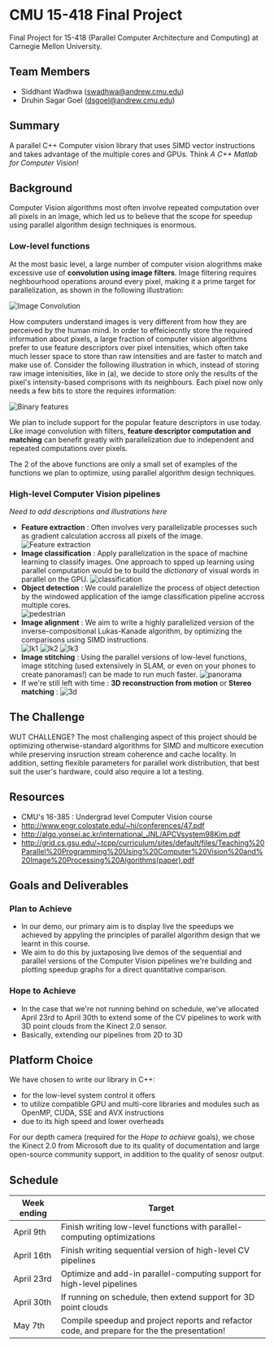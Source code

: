 # CMU 15-418 Final Project
Final Project for 15-418 (Parallel Computer Architecture and Computing) at Carnegie Mellon University.


## Team Members ##
- Siddhant Wadhwa (swadhwa@andrew.cmu.edu)
- Druhin Sagar Goel (dsgoel@andrew.cmu.edu)


## Summary ##
A parallel C++ Computer vision library that uses SIMD vector instructions and takes advantage of the multiple cores and GPUs.
Think *A C++ Matlab for Computer Vision*!

## Background ##
Computer Vision algorithms most often involve repeated computation over all pixels in an image, which led us to believe that
the scope for speedup using parallel algorithm design techniques is enormous.

### Low-level functions ###
At the most basic level, a large number of computer vision alogrithms make excessive use of **convolution using image filters**. Image filtering requires
neghbourhood operations around every pixel, making it a prime target for parallelization, as shown in the following illustration:


![Image Convolution](https://developer.apple.com/library/ios/documentation/Performance/Conceptual/vImage/Art/kernel_convolution.jpg "Image Convolution")


How computers understand images is very different from how they are perceived by the human mind. In order to effeiciecntly store 
the required information about pixels, a large fraction of computer vision algorithms prefer to use feature descriptors over 
pixel intensities, which often take much lesser space to store than raw intensities and are faster to match and make use of.
Consider the following illustration in which, instead of storing raw image intenisities, like in (a), we decide to store only the
results of the pixel's intensity-based comprisons with its neighbours. Each pixel now only needs a few bits to store the requires
information:


![Binary features](./readme_data/binary_features.png "Binary features")


We plan to include support for the popular feature descriptors in use today. Like image convolution with filters, **feature descriptor
computation and matching** can benefit greatly with parallelization due to independent and repeated computations over pixels.

The 2 of the above functions are only a small set of examples of the functions we plan to optimize, using parallel algorithm design techniques.


### High-level Computer Vision pipelines ###
*Need to add descriptions and illustrations here*
- **Feature extraction** : Often involves very parallelizable processes such as gradient calculation accross all pixels of the image.
![Feature extraction](./readme_data/corners.png "Feature extraction")
- **Image classification** : Apply parallelization in the space of machine learning to classify images. One approach to spped up learning using parallel computation would be to build the *dictionary* of visual words in parallel on the GPU.
![classification](./readme_data/classification.png "classification")
- **Object detection** : We could paralellize the process of object detection by the windowed application of the iamge classification pipeline accross multiple cores.                                               
![pedestrian](./readme_data/pedestrian.png "pedestrian")
- **Image alignment** : We aim to write a highly parallelized version of the inverse-compositional Lukas-Kanade algorithm, by optimizing the comparisons using SIMD instructions.                                
![lk1](./readme_data/lk1.png "lk1")
![lk2](./readme_data/lk2.png "lk2")
![lk3](./readme_data/lk3.png "lk3")
- **Image stitching** : Using the parallel versions of low-level functions, image stitching (used extensively in SLAM, or even on your phones to create panoramas!) can be made to run much faster.
![panorama](./readme_data/panorama.png "panorama")
- If we're still left with time : **3D reconstruction from motion** or **Stereo matching** :
![3d](./readme_data/3d.png "3d")


## The Challenge ##

WUT CHALLENGE? 
The most challenging aspect of this project should be optimizing otherwise-standard algorithms for SIMD and multicore execution while preserving insruction stream coherence and cache locality. In addition, setting flexible parameters for parallel work distribution, that best suit the user's hardware, could also require a lot a testing.


## Resources ##
- CMU's 16-385 : Undergrad level Computer Vision course
- http://www.engr.colostate.edu/~hj/conferences/47.pdf
- http://algo.yonsei.ac.kr/international_JNL/APCVsystem98Kim.pdf
- http://grid.cs.gsu.edu/~tcpp/curriculum/sites/default/files/Teaching%20Parallel%20Programming%20Using%20Computer%20Vision%20and%20Image%20Processing%20Algorithms(paper).pdf


## Goals and Deliverables ##
### Plan to Achieve ###
- In our demo, our primary aim is to display live the speedups we achieved by appyling the principles of parallel algorithm design that we learnt in this course.
- We aim to do this by juxtaposing live demos of the sequential and parallel versions of the Computer Vision pipelines we're building and plotting speedup graphs for a direct quantitative comparison.

### Hope to Achieve ###
- In the case that we're not running behind on schedule, we've allocated April 23rd to April 30th to extend some of the CV pipelines to work with 3D point clouds from the Kinect 2.0 sensor.
- Basically, extending our pipelines from 2D to 3D

## Platform Choice ##
We have chosen to write our library in C++:
- for the low-level system control it offers
- to utilize compatible GPU and multi-core libraries and modules such as OpenMP, CUDA, SSE and AVX instructions
- due to its high speed and lower overheads

For our depth camera (required for the *Hope to achieve* goals), we chose the Kinect 2.0 from Microsoft due to its quality of  documentation and large open-source community support, in addition to the quality of senosr output.

## Schedule ##

| Week ending | Target                                                                                       |
|-------------|----------------------------------------------------------------------------------------------|
| April 9th   | Finish writing low-level functions with parallel-computing optimizations                     |
| April 16th  | Finish writing sequential version of high-level CV pipelines                                 |
| April 23rd  | Optimize and add-in parallel-computing support for high-level pipelines                      |
| April 30th  | If running on schedule, then extend support for 3D point clouds                              |
| May 7th     | Compile speedup and project reports and refactor code, and prepare for the the presentation! |
